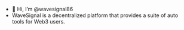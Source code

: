 - 👋 Hi, I’m @wavesignal86
- WaveSignal is a decentralized platform that provides a suite of auto tools for Web3 users. 

